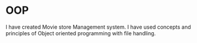 # OOP
I have created Movie store Management system. I have used concepts and principles of Object oriented programming with file handling. 
